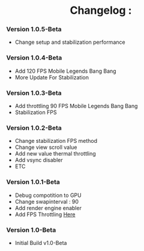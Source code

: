 <h1 align="center">Changelog :</h1>

### Version 1.0.5-Beta

- Change setup and stabilization performance

### Version 1.0.4-Beta

- Add 120 FPS Mobile Legends Bang Bang
- More Update For Stabilization

### Version 1.0.3-Beta

- Add throttling 90 FPS Mobile Legends Bang Bang
- Stabilization FPS

### Version 1.0.2-Beta

- Change stabilization FPS method
- Change view scroll value
- Add new value thermal throttling
- Add vsync disabler
- ETC

### Version 1.0.1-Beta

- Debug compotition to GPU
- Change swapinterval : 90
- Add render engine enabler
- Add FPS Throttling [Here](https://developer.android.com/games/gamemode/gamemode-interventions#fps_throttling)

### Version 1.0-Beta

- Initial Build v1.0-Beta
